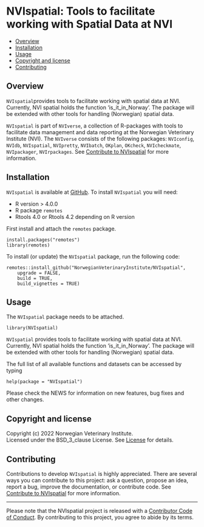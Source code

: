 # NVIspatial: Tools to facilitate working with Spatial Data at NVI

<!-- README.md is generated from README.Rmd. Please edit that file -->

-   [Overview](#overview)
-   [Installation](#installation)
-   [Usage](#usage)
-   [Copyright and license](#copyright-and-license)
-   [Contributing](#contributing)

## Overview

`NVIspatial`provides tools to facilitate working with spatial data at
NVI. Currently, NVI spatial holds the function ‘is\_it\_in\_Norway’. The
package will be extended with other tools for handling (Norwegian)
spatial data.

`NVIspatial` is part of `NVIverse`, a collection of R-packages with
tools to facilitate data management and data reporting at the Norwegian
Veterinary Institute (NVI). The `NVIverse` consists of the following
packages: `NVIconfig`, `NVIdb`, `NVIspatial`, `NVIpretty`, `NVIbatch`,
`OKplan`, `OKcheck`, `NVIcheckmate`, `NVIpackager`, `NVIrpackages`. See
[Contribute to
NVIspatial](https://github.com/NorwegianVeterinaryInstitute/NVIspatial/blob/main/CONTRIBUTING.md)
for more information.

## Installation

`NVIspatial` is available at
[GitHub](https://github.com/NorwegianVeterinaryInstitute). To install
`NVIspatial` you will need:

-   R version > 4.0.0
-   R package `remotes`
-   Rtools 4.0 or Rtools 4.2 depending on R version

First install and attach the `remotes` package.

    install.packages("remotes")
    library(remotes)

To install (or update) the `NVIspatial` package, run the following code:

    remotes::install_github("NorwegianVeterinaryInstitute/NVIspatial",
        upgrade = FALSE,
        build = TRUE,
        build_vignettes = TRUE)

## Usage

The `NVIspatial` package needs to be attached.

    library(NVIspatial)

`NVIspatial` provides tools to facilitate working with spatial data at
NVI. Currently, NVI spatial holds the function ‘is\_it\_in\_Norway’. The
package will be extended with other tools for handling (Norwegian)
spatial data.

The full list of all available functions and datasets can be accessed by
typing

    help(package = "NVIspatial")

Please check the NEWS for information on new features, bug fixes and
other changes.

## Copyright and license

Copyright (c) 2022 Norwegian Veterinary Institute.  
Licensed under the BSD\_3\_clause License. See
[License](https://github.com/NorwegianVeterinaryInstitute/NVIspatial/blob/main/LICENSE)
for details.

## Contributing

Contributions to develop `NVIspatial` is highly appreciated. There are
several ways you can contribute to this project: ask a question, propose
an idea, report a bug, improve the documentation, or contribute code.
See [Contribute to
NVIspatial](https://github.com/NorwegianVeterinaryInstitute/NVIspatial/blob/main/CONTRIBUTING.md)
for more information.

------------------------------------------------------------------------

<!-- Code of conduct -->

Please note that the NVIspatial project is released with a [Contributor
Code of
Conduct](https://github.com/NorwegianVeterinaryInstitute/NVIspatial/blob/main/CODE_OF_CONDUCT.md).
By contributing to this project, you agree to abide by its terms.
